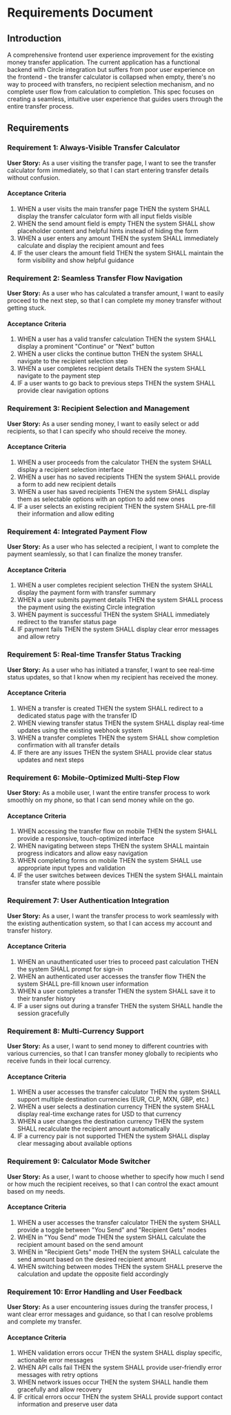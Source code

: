 # Requirements Document

## Introduction

A comprehensive frontend user experience improvement for the existing money transfer application. The current application has a functional backend with Circle integration but suffers from poor user experience on the frontend - the transfer calculator is collapsed when empty, there's no way to proceed with transfers, no recipient selection mechanism, and no complete user flow from calculation to completion. This spec focuses on creating a seamless, intuitive user experience that guides users through the entire transfer process.

## Requirements

### Requirement 1: Always-Visible Transfer Calculator

**User Story:** As a user visiting the transfer page, I want to see the transfer calculator form immediately, so that I can start entering transfer details without confusion.

#### Acceptance Criteria

1. WHEN a user visits the main transfer page THEN the system SHALL display the transfer calculator form with all input fields visible
2. WHEN the send amount field is empty THEN the system SHALL show placeholder content and helpful hints instead of hiding the form
3. WHEN a user enters any amount THEN the system SHALL immediately calculate and display the recipient amount and fees
4. IF the user clears the amount field THEN the system SHALL maintain the form visibility and show helpful guidance

### Requirement 2: Seamless Transfer Flow Navigation

**User Story:** As a user who has calculated a transfer amount, I want to easily proceed to the next step, so that I can complete my money transfer without getting stuck.

#### Acceptance Criteria

1. WHEN a user has a valid transfer calculation THEN the system SHALL display a prominent "Continue" or "Next" button
2. WHEN a user clicks the continue button THEN the system SHALL navigate to the recipient selection step
3. WHEN a user completes recipient details THEN the system SHALL navigate to the payment step
4. IF a user wants to go back to previous steps THEN the system SHALL provide clear navigation options

### Requirement 3: Recipient Selection and Management

**User Story:** As a user sending money, I want to easily select or add recipients, so that I can specify who should receive the money.

#### Acceptance Criteria

1. WHEN a user proceeds from the calculator THEN the system SHALL display a recipient selection interface
2. WHEN a user has no saved recipients THEN the system SHALL provide a form to add new recipient details
3. WHEN a user has saved recipients THEN the system SHALL display them as selectable options with an option to add new ones
4. IF a user selects an existing recipient THEN the system SHALL pre-fill their information and allow editing

### Requirement 4: Integrated Payment Flow

**User Story:** As a user who has selected a recipient, I want to complete the payment seamlessly, so that I can finalize the money transfer.

#### Acceptance Criteria

1. WHEN a user completes recipient selection THEN the system SHALL display the payment form with transfer summary
2. WHEN a user submits payment details THEN the system SHALL process the payment using the existing Circle integration
3. WHEN payment is successful THEN the system SHALL immediately redirect to the transfer status page
4. IF payment fails THEN the system SHALL display clear error messages and allow retry

### Requirement 5: Real-time Transfer Status Tracking

**User Story:** As a user who has initiated a transfer, I want to see real-time status updates, so that I know when my recipient has received the money.

#### Acceptance Criteria

1. WHEN a transfer is created THEN the system SHALL redirect to a dedicated status page with the transfer ID
2. WHEN viewing transfer status THEN the system SHALL display real-time updates using the existing webhook system
3. WHEN a transfer completes THEN the system SHALL show completion confirmation with all transfer details
4. IF there are any issues THEN the system SHALL provide clear status updates and next steps

### Requirement 6: Mobile-Optimized Multi-Step Flow

**User Story:** As a mobile user, I want the entire transfer process to work smoothly on my phone, so that I can send money while on the go.

#### Acceptance Criteria

1. WHEN accessing the transfer flow on mobile THEN the system SHALL provide a responsive, touch-optimized interface
2. WHEN navigating between steps THEN the system SHALL maintain progress indicators and allow easy navigation
3. WHEN completing forms on mobile THEN the system SHALL use appropriate input types and validation
4. IF the user switches between devices THEN the system SHALL maintain transfer state where possible

### Requirement 7: User Authentication Integration

**User Story:** As a user, I want the transfer process to work seamlessly with the existing authentication system, so that I can access my account and transfer history.

#### Acceptance Criteria

1. WHEN an unauthenticated user tries to proceed past calculation THEN the system SHALL prompt for sign-in
2. WHEN an authenticated user accesses the transfer flow THEN the system SHALL pre-fill known user information
3. WHEN a user completes a transfer THEN the system SHALL save it to their transfer history
4. IF a user signs out during a transfer THEN the system SHALL handle the session gracefully

### Requirement 8: Multi-Currency Support

**User Story:** As a user, I want to send money to different countries with various currencies, so that I can transfer money globally to recipients who receive funds in their local currency.

#### Acceptance Criteria

1. WHEN a user accesses the transfer calculator THEN the system SHALL support multiple destination currencies (EUR, CLP, MXN, GBP, etc.)
2. WHEN a user selects a destination currency THEN the system SHALL display real-time exchange rates for USD to that currency
3. WHEN a user changes the destination currency THEN the system SHALL recalculate the recipient amount automatically
4. IF a currency pair is not supported THEN the system SHALL display clear messaging about available options

### Requirement 9: Calculator Mode Switcher

**User Story:** As a user, I want to choose whether to specify how much I send or how much the recipient receives, so that I can control the exact amount based on my needs.

#### Acceptance Criteria

1. WHEN a user accesses the transfer calculator THEN the system SHALL provide a toggle between "You Send" and "Recipient Gets" modes
2. WHEN in "You Send" mode THEN the system SHALL calculate the recipient amount based on the send amount
3. WHEN in "Recipient Gets" mode THEN the system SHALL calculate the send amount based on the desired recipient amount
4. WHEN switching between modes THEN the system SHALL preserve the calculation and update the opposite field accordingly

### Requirement 10: Error Handling and User Feedback

**User Story:** As a user encountering issues during the transfer process, I want clear error messages and guidance, so that I can resolve problems and complete my transfer.

#### Acceptance Criteria

1. WHEN validation errors occur THEN the system SHALL display specific, actionable error messages
2. WHEN API calls fail THEN the system SHALL provide user-friendly error messages with retry options
3. WHEN network issues occur THEN the system SHALL handle them gracefully and allow recovery
4. IF critical errors occur THEN the system SHALL provide support contact information and preserve user data